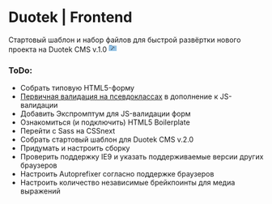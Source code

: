 # Duotek | Frontend

Стартовый шаблон и набор файлов для быстрой развёртки нового проекта на Duotek CMS v.1.0 ![Tools folder free icon](./staticcontent/img/sprite.png)

### ToDo:

- Собрать типовую HTML5-форму
- [Первичная валидация на псевдоклассах][cssValidate] в дополнение к JS-валидации
- Добавить Экспромптум для JS-валидации форм
- Ознакомиться (и подключить) HTML5 Boilerplate
- Перейти с Sass на CSSnext
- Собрать стартовый шаблон для Duotek CMS v.2.0
- Придумать и настроить сборку
- Проверить поддержку IE9 и указать поддерживаемые версии других браузеров
- Настроить Autoprefixer согласно поддержке браузеров
- Настроить количество независимые брейкпоинты для медиа выражений


[cssValidate]: http://prgssr.ru/development/polnoe-rukovodstvo-po-psevdoklassam-i-psevdoelementam.html "Полное руководство по псевдоклассам и псевдоэлементам"
